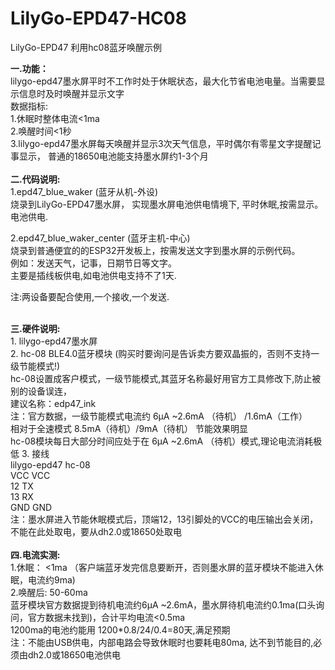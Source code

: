 # LilyGo-EPD47-HC08
LilyGo-EPD47 利用hc08蓝牙唤醒示例

<b>一.功能：</b><br/>
    lilygo-epd47墨水屏平时不工作时处于休眠状态，最大化节省电池电量。当需要显示信息时及时唤醒并显示文字<br/>
  数据指标:<br/>
    1.休眠时整体电流<1ma <br/>
    2.唤醒时间<1秒 <br/>
    3.lilygo-epd47墨水屏每天唤醒并显示3次天气信息，平时偶尔有零星文字提醒记事显示， 普通的18650电池能支持墨水屏约1-3个月<br/>
<br/>
<b>二.代码说明:</b> <br/>
   1.epd47_blue_waker  (蓝牙从机-外设) <br/>
     烧录到LilyGo-EPD47墨水屏， 实现墨水屏电池供电情境下, 平时休眠,按需显示。<br/>
     电池供电. <br/>
     
   2.epd47_blue_waker_center (蓝牙主机-中心) <br/>
     烧录到普通便宜的的ESP32开发板上，按需发送文字到墨水屏的示例代码。 <br/>
     例如：发送天气，记事，日期节日等文字。<br/>
     主要是插线板供电,如电池供电支持不了1天.<br/>
     
   注:两设备要配合使用,一个接收,一个发送.<br/>
   
<br/>    
<b>三.硬件说明:</b><br/>
1. lilygo-epd47墨水屏<br/>
2. hc-08 BLE4.0蓝牙模块 (购买时要询问是告诉卖方要双晶振的，否则不支持一级节能模式!)<br/>
     hc-08设置成客户模式，一级节能模式,其蓝牙名称最好用官方工具修改下,防止被别的设备误连，<br/>
     建议名称：edp47_ink<br/>
     注：官方数据，一级节能模式电流约 6μA ~2.6mA （待机） /1.6mA（工作）<br/>
        相对于全速模式 8.5mA（待机）/9mA（待机） 节能效果明显<br/>
        hc-08模块每日大部分时间应处于在 6μA ~2.6mA （待机）模式,理论电流消耗极低
3. 接线<br/>
     lilygo-epd47  hc-08<br/>
       VCC         VCC<br/>
       12          TX<br/>
       13          RX<br/>
       GND         GND<br/>
  注：墨水屏进入节能休眠模式后，顶端12，13引脚处的VCC的电压输出会关闭，不能在此处取电，要从dh2.0或18650处取电<br/>
<br/>  
<b>四.电流实测:</b><br/>
  1.休眠： <1ma （客户端蓝牙发完信息要断开，否则墨水屏的蓝牙模块不能进入休眠，电流约9ma)<br/>
  2.唤醒后: 50-60ma<br/>
  蓝牙模块官方数据提到待机电流约6μA ~2.6mA，墨水屏待机电流约0.1ma(口头询问，官方数据未找到)，合计平均电流<0.5ma<br/>
  1200ma的电池约能用 1200*0.8/24/0.4=80天,满足预期<br/>
  注：不能由USB供电，内部电路会导致休眠时也要耗电80ma, 达不到节能目的,必须由dh2.0或18650电池供电<br/>
  
